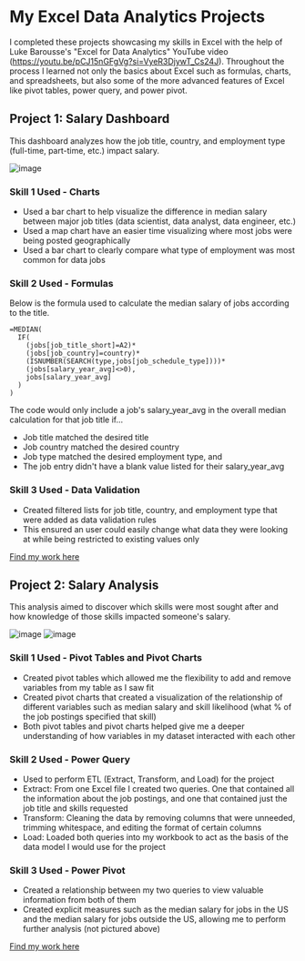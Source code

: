 # My Excel Data Analytics Projects

I completed these projects showcasing my skills in Excel with the help of Luke Barousse's "Excel for Data Analytics" YouTube video (https://youtu.be/pCJ15nGFgVg?si=VyeR3DjywT_Cs24J). Throughout the process I learned not only the basics about Excel such as formulas, charts, and spreadsheets, but also some of the more advanced features of Excel like pivot tables, power query, and power pivot.



## Project 1: Salary Dashboard
This dashboard analyzes how the job title, country, and employment type (full-time, part-time, etc.) impact salary.

![image](https://github.com/user-attachments/assets/41dbc78b-8ac5-408e-b1ba-20689f9a2c4d)


### Skill 1 Used - Charts
- Used a bar chart to help visualize the difference in median salary between major job titles (data scientist, data analyst, data engineer, etc.)
- Used a map chart have an easier time visualizing where most jobs were being posted geographically
- Used a bar chart to clearly compare what type of employment was most common for data jobs


### Skill 2 Used - Formulas
Below is the formula used to calculate the median salary of jobs according to the title.
```
=MEDIAN(
  IF(
    (jobs[job_title_short]=A2)*
    (jobs[job_country]=country)*
    (ISNUMBER(SEARCH(type,jobs[job_schedule_type])))*
    (jobs[salary_year_avg]<>0),
    jobs[salary_year_avg]
  )
)
```
The code would only include a job's salary_year_avg in the overall median calculation for that job title if...
- Job title matched the desired title
- Job country matched the desired country
- Job type matched the desired employment type, and
- The job entry didn't have a blank value listed for their salary_year_avg


### Skill 3 Used - Data Validation
- Created filtered lists for job title, country, and employment type that were added as data validation rules
- This ensured an user could easily change what data they were looking at while being restricted to existing values only

[Find my work here](Project_1-Dashboard)



## Project 2: Salary Analysis
This analysis aimed to discover which skills were most sought after and how knowledge of those skills impacted someone's salary.

![image](https://github.com/user-attachments/assets/64a06beb-8f1a-4b7f-bc2d-625434c7460b)
![image](https://github.com/user-attachments/assets/38eee553-4a07-448e-b127-cf7c88cabde7)


### Skill 1 Used - Pivot Tables and Pivot Charts
- Created pivot tables which allowed me the flexibility to add and remove variables from my table as I saw fit
- Created pivot charts that created a visualization of the relationship of different variables such as median salary and skill likelihood (what % of the job postings specified that skill)
- Both pivot tables and pivot charts helped give me a deeper understanding of how variables in my dataset interacted with each other


### Skill 2 Used - Power Query
- Used to perform ETL (Extract, Transform, and Load) for the project
- Extract: From one Excel file I created two queries. One that contained all the information about the job postings, and one that contained just the job title and skills requested
- Transform: Cleaning the data by removing columns that were unneeded, trimming whitespace, and editing the format of certain columns
- Load: Loaded both queries into my workbook to act as the basis of the data model I would use for the project


### Skill 3 Used - Power Pivot
- Created a relationship between my two queries to view valuable information from both of them
- Created explicit measures such as the median salary for jobs in the US and the median salary for jobs outside the US, allowing me to perform further analysis (not pictured above)

[Find my work here](Project_2-Analysis)
